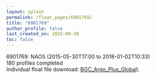 ```yaml
---
layout: splash
permalink: /float_pages/6901769/
title: "6901769"
author_profile: false
last_created_on: 2025-09-30
toc: false
---
```

 
6901769: NAOS (2015-05-30T17:00 to 2018-01-02T10:33)\
180 profiles completed\
Individual float file download: [BGC_Argo_Plus_Global](https://ftp.soest.hawaii.edu/bgc_argo_plus/Individual_Floats/outliers_removed/6901769_Sprof_processed.nc)\
